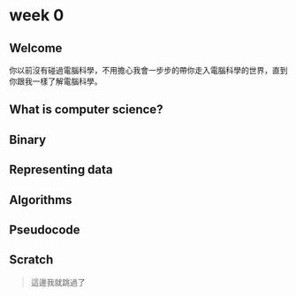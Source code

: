 # week 0
## Welcome
你以前沒有碰過電腦科學，不用擔心我會一步步的帶你走入電腦科學的世界，直到你跟我一樣了解電腦科學。

## What is computer science?

## Binary

## Representing data

## Algorithms

## Pseudocode

## Scratch 
> 這邊我就跳過了
